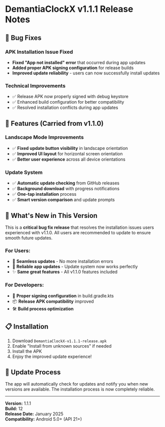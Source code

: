 # DemantiaClockX v1.1.1 Release Notes

## 🔧 Bug Fixes

### APK Installation Issue Fixed
- **Fixed "App not installed" error** that occurred during app updates
- **Added proper APK signing configuration** for release builds
- **Improved update reliability** - users can now successfully install updates

### Technical Improvements
- ✅ Release APK now properly signed with debug keystore
- ✅ Enhanced build configuration for better compatibility
- ✅ Resolved installation conflicts during app updates

## 📱 Features (Carried from v1.1.0)

### Landscape Mode Improvements
- ✅ **Fixed update button visibility** in landscape orientation
- ✅ **Improved UI layout** for horizontal screen orientation
- ✅ **Better user experience** across all device orientations

### Update System
- ✅ **Automatic update checking** from GitHub releases
- ✅ **Background download** with progress notifications
- ✅ **One-tap installation** process
- ✅ **Smart version comparison** and update prompts

## 🚀 What's New in This Version

This is a **critical bug fix release** that resolves the installation issues users experienced with v1.1.0. All users are recommended to update to ensure smooth future updates.

### For Users:
- 📱 **Seamless updates** - No more installation errors
- 🔄 **Reliable app updates** - Update system now works perfectly
- ✨ **Same great features** - All v1.1.0 features included

### For Developers:
- 🔧 **Proper signing configuration** in build.gradle.kts
- 📦 **Release APK compatibility** improved
- 🛠️ **Build process optimization**

## 📋 Installation

1. Download `DemantiaClockX-v1.1.1-release.apk`
2. Enable "Install from unknown sources" if needed
3. Install the APK
4. Enjoy the improved update experience!

## 🔄 Update Process

The app will automatically check for updates and notify you when new versions are available. The installation process is now completely reliable.

---

**Version:** 1.1.1  
**Build:** 12  
**Release Date:** January 2025  
**Compatibility:** Android 5.0+ (API 21+)